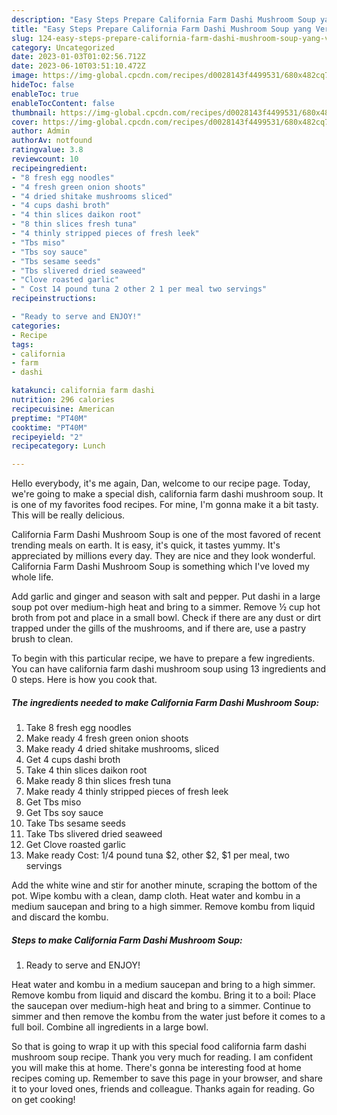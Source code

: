 ```yaml
---
description: "Easy Steps Prepare California Farm Dashi Mushroom Soup yang Very Delicious}"
title: "Easy Steps Prepare California Farm Dashi Mushroom Soup yang Very Delicious}"
slug: 124-easy-steps-prepare-california-farm-dashi-mushroom-soup-yang-very-delicious
category: Uncategorized
date: 2023-01-03T01:02:56.712Z
date: 2023-06-10T03:51:10.472Z
image: https://img-global.cpcdn.com/recipes/d0028143f4499531/680x482cq70/california-farm-dashi-mushroom-soup-recipe-main-photo.jpg
hideToc: false
enableToc: true
enableTocContent: false
thumbnail: https://img-global.cpcdn.com/recipes/d0028143f4499531/680x482cq70/california-farm-dashi-mushroom-soup-recipe-main-photo.jpg
cover: https://img-global.cpcdn.com/recipes/d0028143f4499531/680x482cq70/california-farm-dashi-mushroom-soup-recipe-main-photo.jpg
author: Admin
authorAv: notfound
ratingvalue: 3.8
reviewcount: 10
recipeingredient:
- "8 fresh egg noodles"
- "4 fresh green onion shoots"
- "4 dried shitake mushrooms sliced"
- "4 cups dashi broth"
- "4 thin slices daikon root"
- "8 thin slices fresh tuna"
- "4 thinly stripped pieces of fresh leek"
- "Tbs miso"
- "Tbs soy sauce"
- "Tbs sesame seeds"
- "Tbs slivered dried seaweed"
- "Clove roasted garlic"
- " Cost 14 pound tuna 2 other 2 1 per meal two servings"
recipeinstructions:

- "Ready to serve and ENJOY!"
categories:
- Recipe
tags:
- california
- farm
- dashi

katakunci: california farm dashi 
nutrition: 296 calories
recipecuisine: American
preptime: "PT40M"
cooktime: "PT40M"
recipeyield: "2"
recipecategory: Lunch

---
```



Hello everybody, it's me again, Dan, welcome to our recipe page. Today, we're going to make a special dish, california farm dashi mushroom soup. It is one of my favorites food recipes. For mine, I'm gonna make it a bit tasty. This will be really delicious.

California Farm Dashi Mushroom Soup is one of the most favored of recent trending meals on earth. It is easy, it's quick, it tastes yummy. It's appreciated by millions every day. They are nice and they look wonderful. California Farm Dashi Mushroom Soup is something which I've loved my whole life.

Add garlic and ginger and season with salt and pepper. Put dashi in a large soup pot over medium-high heat and bring to a simmer. Remove ½ cup hot broth from pot and place in a small bowl. Check if there are any dust or dirt trapped under the gills of the mushrooms, and if there are, use a pastry brush to clean.


To begin with this particular recipe, we have to prepare a few ingredients. You can have california farm dashi mushroom soup using 13 ingredients and 0 steps. Here is how you cook that.

<!--inarticleads1-->

##### The ingredients needed to make California Farm Dashi Mushroom Soup:

1. Take 8 fresh egg noodles
1. Make ready 4 fresh green onion shoots
1. Make ready 4 dried shitake mushrooms, sliced
1. Get 4 cups dashi broth
1. Take 4 thin slices daikon root
1. Make ready 8 thin slices fresh tuna
1. Make ready 4 thinly stripped pieces of fresh leek
1. Get Tbs miso
1. Get Tbs soy sauce
1. Take Tbs sesame seeds
1. Take Tbs slivered dried seaweed
1. Get Clove roasted garlic
1. Make ready  Cost: 1/4 pound tuna $2, other $2, $1 per meal, two servings


Add the white wine and stir for another minute, scraping the bottom of the pot. Wipe kombu with a clean, damp cloth. Heat water and kombu in a medium saucepan and bring to a high simmer. Remove kombu from liquid and discard the kombu. 

<!--inarticleads2-->

##### Steps to make California Farm Dashi Mushroom Soup:


1. Ready to serve and ENJOY!

Heat water and kombu in a medium saucepan and bring to a high simmer. Remove kombu from liquid and discard the kombu. Bring it to a boil: Place the saucepan over medium-high heat and bring to a simmer. Continue to simmer and then remove the kombu from the water just before it comes to a full boil. Combine all ingredients in a large bowl. 

So that is going to wrap it up with this special food california farm dashi mushroom soup recipe. Thank you very much for reading. I am confident you will make this at home. There's gonna be interesting food at home recipes coming up. Remember to save this page in your browser, and share it to your loved ones, friends and colleague. Thanks again for reading. Go on get cooking!
